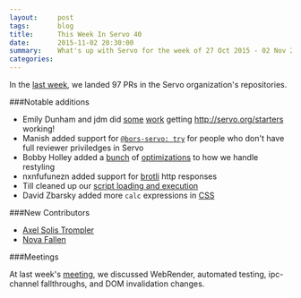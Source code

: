 ```yaml
---
layout:     post
tags:       blog
title:      This Week In Servo 40
date:       2015-11-02 20:30:00
summary:    What's up with Servo for the week of 27 Oct 2015 - 02 Nov 2015
categories:
---
```


In the [last week](https://github.com/pulls?page=1&q=is%3Apr+is%3Amerged+closed%3A2015-10-26..2015-11-02+user%3Aservo),
we landed 97 PRs in the Servo organization's repositories.

###Notable additions

 - Emily Dunham and jdm did [some](https://github.com/servo/servo.org/pull/3) [work](https://github.com/servo/servo-starters/pull/9) getting http://servo.org/starters working!
 - Manish added support for [`@bors-servo: try`](https://github.com/servo/saltfs/pull/141) for people who don't have full reviewer priviledges in Servo
 - Bobby Holley added a [bunch](https://github.com/servo/servo/pull/8274) of [optimizations](https://github.com/servo/rust-selectors/pull/59) to how we handle restyling
 - nxnfufunezn added support for [brotli](https://github.com/servo/servo/pull/8192) http responses
 - Till cleaned up our [script loading and execution](https://github.com/servo/servo/pull/7979)
 - David Zbarsky added more `calc` expressions in [CSS](https://github.com/servo/servo/pull/7400)

###New Contributors

-  [Axel Solis Trompler](https://github.com/ax3lst)
 - [Nova Fallen](https://github.com/nfallen)

###Meetings

At last week's [meeting](https://github.com/servo/servo/wiki/Meeting-2015-10-26), we discussed WebRender, automated testing, ipc-channel fallthroughs, and DOM invalidation changes.

